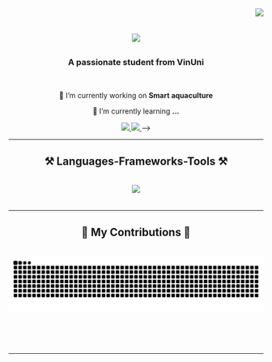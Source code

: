<img align="right" src="https://visitor-badge.laobi.icu/badge?page_id=phucngvinuni.phucngvinuni" />

<h1 align="center">
    <img src="https://readme-typing-svg.herokuapp.com/?font=Righteous&size=35&center=true&vCenter=true&width=500&height=70&duration=4000&lines=Hi+There!+👋;+I'm+Nguyen+Hong+Phuc!;" />
</h1>

<h3 align="center">A passionate student from VinUni </h3>

<br/>

<div align="center">
 
 🔭 I’m currently working on **Smart aquaculture**
 
 🌱 I’m currently learning **...**

 </div>
 
<div align="center"> 
  <a href="mailto:23phuc.nh@vinuni.edu.vn">
    <img src="https://img.shields.io/badge/Gmail-333333?style=for-the-badge&logo=gmail&logoColor=red" />
  </a>
  <a href="https://www.linkedin.com/in/phuc-nguyen-a0150a26b/" target="_blank">
    <img src="https://img.shields.io/badge/LinkedIn-0077B5?style=for-the-badge&logo=linkedin&logoColor=white" target="_blank" />
  </a>
<!--   <a href="https://phucngvinuni.github.io" target="_blank">
     <img src="https://img.shields.io/badge/Portfolio-FF5722?style=for-the-badge&logo=todoist&logoColor=white" target="_blank" /> <!-- sqlite, safari, google-chrome are other good icon options -->
  </a> -->
</div>

 <hr/>
 
<h2 align="center">⚒️ Languages-Frameworks-Tools ⚒️</h2>
<br/>
<div align="center">
    <img src="https://skillicons.dev/icons?i=python,cpp,c,matlab" /><br>
</div>

<br/>
<hr/>

<div align="center">
  <h2>🐍 My Contributions 🐍</h2>
  <br>
  <img alt="snake eating my contributions" src="https://raw.githubusercontent.com/phucngvinuni/phucngvinuni/output/github-contribution-grid-snake.svg" />
  
  <br/><br/><br/>
</div>

<hr/>


<br/>
